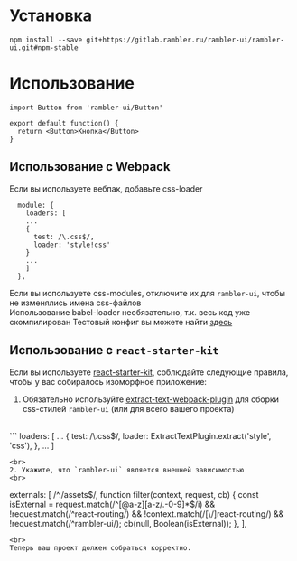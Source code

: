 # Установка

```
npm install --save git+https://gitlab.rambler.ru/rambler-ui/rambler-ui.git#npm-stable
```

# Использование
```
import Button from 'rambler-ui/Button'

export default function() {
  return <Button>Кнопка</Button> 
}
```

## Использование с Webpack
Если вы используете вебпак, добавьте css-loader
```
  module: {
    loaders: [
    ...
    {
      test: /\.css$/,
      loader: 'style!css'
    }
    ...
    ]
  },
```
Если вы используете css-modules, отключите их для `rambler-ui`, чтобы не изменялись имена css-файлов
<br/>
Использование babel-loader необязательно, т.к. весь код уже скомпилирован
Тестовый конфиг вы можете найти [здесь](https://gitlab.rambler.ru/rambler-ui/rambler-ui-example/blob/master/webpack.js)

## Использование с `react-starter-kit`
Если вы используете [react-starter-kit](https://github.com/kriasoft/react-starter-kit), соблюдайте следующие правила, чтобы у вас собиралось изоморфное приложение:
<br/>
1. Обязательно используйте [extract-text-webpack-plugin](https://github.com/webpack/extract-text-webpack-plugin) для сборки css-стилей `rambler-ui` (или для всего вашего проекта)
<br>
```
  loaders: [
    ...
    {
      test:    /\.css$/,
      loader:  ExtractTextPlugin.extract('style', 'css'),
    },
    ...
  ]

```
<br>
2. Укажите, что `rambler-ui` является внешней зависимостью
<br>
```
  externals: [
    /^\.\/assets$/,
    function filter(context, request, cb) {
      const isExternal =
        request.match(/^[@a-z][a-z\/\.\-0-9]*$/i) &&
        !request.match(/^react-routing/) &&
        !context.match(/[\\/]react-routing/) &&
        !request.match(/^rambler-ui/);
      cb(null, Boolean(isExternal));
    },
  ],
```
<br>
Теперь ваш проект должен собраться корректно.